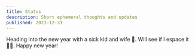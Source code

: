 ```yaml
---
title: Status
description: Short ephemeral thoughts and updates
published: 2023-12-31
---
```


Heading into the new year with a sick kid and wife 🫠. Will see if I espace it 🤞🏻. Happy new year!
